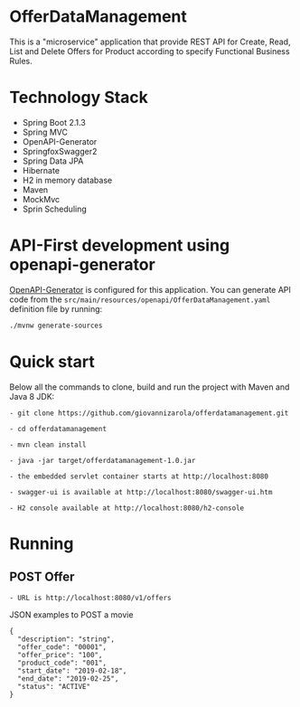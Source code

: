 # OfferDataManagement

This is a "microservice" application that provide REST API for Create, Read, List and Delete Offers for Product according to specify Functional Business Rules.

# Technology Stack

 - Spring Boot 2.1.3
 - Spring MVC
 - OpenAPI-Generator
 - SpringfoxSwagger2
 - Spring Data JPA
 - Hibernate
 - H2 in memory database
 - Maven
 - MockMvc 
 - Sprin Scheduling
 
# API-First development using openapi-generator

[OpenAPI-Generator]() is configured for this application. You can generate API code from the `src/main/resources/openapi/OfferDataManagement.yaml` definition file by running:

```bash
./mvnw generate-sources
```


# Quick start
Below all the commands to clone, build and run the project with Maven and Java 8 JDK:

	- git clone https://github.com/giovannizarola/offerdatamanagement.git
	
	- cd offerdatamanagement
	
	- mvn clean install
	
	- java -jar target/offerdatamanagement-1.0.jar
	
	- the embedded servlet container starts at http://localhost:8080
	
	- swagger-ui is available at http://localhost:8080/swagger-ui.htm
	
	- H2 console available at http://localhost:8080/h2-console
	
# Running

## POST Offer

	- URL is http://localhost:8080/v1/offers   
	
JSON examples to POST a movie
```
{  
  "description": "string",
  "offer_code": "00001",
  "offer_price": "100",
  "product_code": "001",
  "start_date": "2019-02-18",
  "end_date": "2019-02-25",
  "status": "ACTIVE"
}
```
 
	